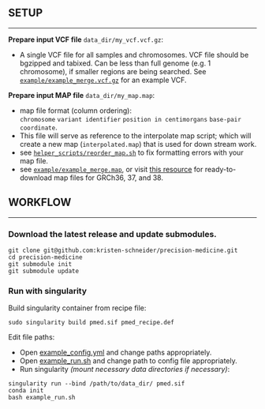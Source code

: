 ## SETUP
____________________________________________
**Prepare input VCF file** `data_dir/my_vcf.vcf.gz`:
- A single VCF file for all samples and chromosomes. VCF file should be bgzipped and tabixed. Can be less than full genome (e.g. 1 chromosome), if smaller regions are being searched. See [`example/example_merge.vcf.gz`](https://github.com/kristen-schneider/precision-medicine/blob/main/example/example_merge.vcf.gz) for an example VCF.<br>

**Prepare input MAP file** `data_dir/my_map.map`:
- map file format (column ordering):<br>
`chromosome` `variant identifier` `position in centimorgans` `base-pair coordinate`.
- This file will serve as reference to the interpolate map script; which will create a new map (`interpolated.map`) that is used for down stream work.
- see [`helper_scripts/reorder_map.sh`](https://github.com/kristen-schneider/precision-medicine/blob/main/helper_scripts/reorder_map.sh) to fix formatting errors with your map file.
- see [`example/example_merge.map`](https://github.com/kristen-schneider/precision-medicine/blob/main/example/examplemap), or visit [this resource](https://bochet.gcc.biostat.washington.edu/beagle/genetic_maps/) for ready-to-download map files for GRCh36, 37, and 38.
## WORKFLOW
____________________________________________
### Download the latest release and update submodules.
```
git clone git@github.com:kristen-schneider/precision-medicine.git
cd precision-medicine
git submodule init
git submodule update
```
### Run with singularity
Build singularity container from recipe file:
```
sudo singularity build pmed.sif pmed_recipe.def
```
Edit file paths:<br>
- Open [example_config.yml](https://github.com/kristen-schneider/precision-medicine/blob/main/example/config_singularity.yml) and change paths appropriately.<br>
- Open [example_run.sh](https://github.com/kristen-schneider/precision-medicine/blob/main/example/config_run.sh) and change path to config file appropriately.<br>
- Run singularity _(mount necessary data directories if necessary)_:<br>
```
singularity run --bind /path/to/data_dir/ pmed.sif
conda init
bash example_run.sh
```
